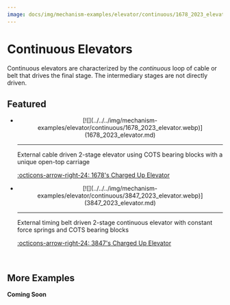 ```yaml
---
image: docs/img/mechanism-examples/elevator/continuous/1678_2023_elevator.webp
---
```


# Continuous Elevators
Continuous elevators are characterized by the *continuous* loop of cable or belt that drives the final stage. The intermediary stages are not directly driven.

## Featured

<div class="grid cards" markdown>

-   <center>[![](../../../img/mechanism-examples/elevator/continuous/1678_2023_elevator.webp)](1678_2023_elevator.md)</center>

    ---

    External cable driven 2-stage elevator using COTS bearing blocks with a unique open-top carriage
    
    [:octicons-arrow-right-24: 1678's Charged Up Elevator](1678_2023_elevator.md)

-   <center>[![](../../../img/mechanism-examples/elevator/continuous/3847_2023_elevator.webp)](3847_2023_elevator.md)</center>

    ---

    External timing belt driven 2-stage continuous elevator with constant force springs and COTS bearing blocks
    
    [:octicons-arrow-right-24: 3847's Charged Up Elevator](3847_2023_elevator.md)

</div>

<br>

## More Examples

**Coming Soon**

<br>